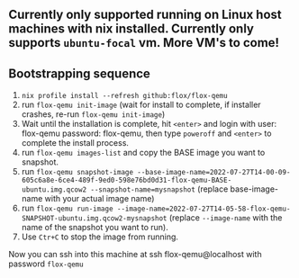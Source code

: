 ## Currently only supported running on Linux host machines with nix installed. Currently only supports `ubuntu-focal` vm. More VM's to come!
## Bootstrapping sequence

1. `nix profile install --refresh github:flox/flox-qemu`
2. run `flox-qemu init-image` (wait for install to complete, if installer crashes, re-run `flox-qemu init-image`)
3. Wait until the installation is complete, hit `<enter>` and login with user: flox-qemu password: flox-qemu, then type `poweroff` and `<enter>` to complete the install process.
4. run `flox-qemu images-list` and copy the BASE image you want to snapshot.
5. run `flox-qemu snapshot-image --base-image-name=2022-07-27T14-00-09-605c6a8e-6ce4-489f-9ed0-598e76bd0d31-flox-qemu-BASE-ubuntu.img.qcow2 --snapshot-name=mysnapshot` (replace base-image-name with your actual image name)
6. run `flox-qemu run-image --image-name=2022-07-27T14-05-58-flox-qemu-SNAPSHOT-ubuntu.img.qcow2-mysnapshot` (replace `--image-name` with the name of the snapshot you want to run).
7. Use `Ctr+C` to stop the image from running.


Now you can ssh into this machine at ssh flox-qemu@localhost with password `flox-qemu`
